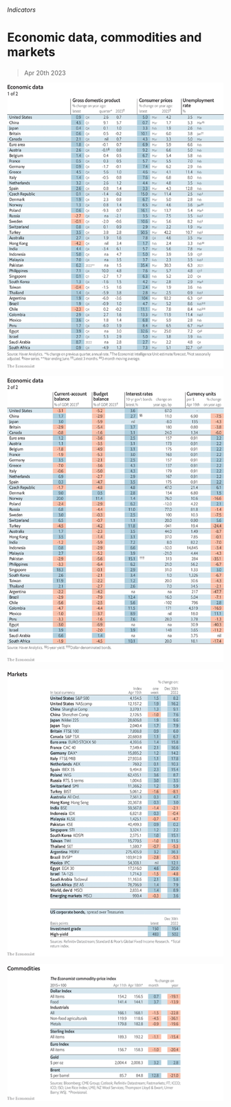 ###### Indicators

# Economic data, commodities and markets 

#####  

> Apr 20th 2023 

![image](images/20230422_INT101.png) 


![image](images/20230422_INT102.png) 


![image](images/20230422_INT201.png) 


![image](images/20230422_INT401.png) 


